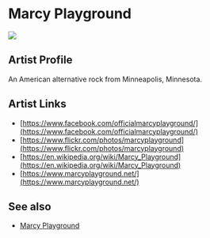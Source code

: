 # Marcy Playground

![](../../asssets/artists/Marcy_Playground.png)

## Artist Profile

An American alternative rock from Minneapolis, Minnesota. 

## Artist Links

- [https://www.facebook.com/officialmarcyplayground/](https://www.facebook.com/officialmarcyplayground/)
- [https://www.flickr.com/photos/marcyplayground](https://www.flickr.com/photos/marcyplayground)
- [https://en.wikipedia.org/wiki/Marcy_Playground](https://en.wikipedia.org/wiki/Marcy_Playground)
- [https://www.marcyplayground.net/](https://www.marcyplayground.net/)


## See also

- [Marcy Playground](Marcy_Playground-Marcy_Playground.md)
